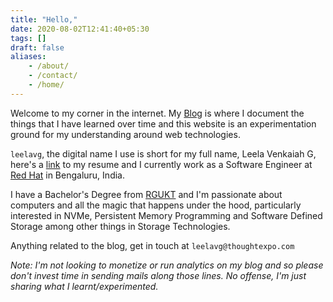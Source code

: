 ```yaml
---
title: "Hello,"
date: 2020-08-02T12:41:40+05:30
tags: []
draft: false
aliases:
    - /about/
    - /contact/
    - /home/
---
```


Welcome to my corner in the internet. My [Blog](/blog/) is where I document the things that I have learned over time and this website is an experimentation ground for my understanding around web technologies.

`leelavg`, the digital name I use is short for my full name, Leela Venkaiah G, here's a [link](https://docs.google.com/document/d/e/2PACX-1vR7r29USQJFBpTjw7aNPwCorb7uv_7YdfJ0m2LFdVIoQ4FnAu1FfDH0CVyfqpj_ofMLAYZloT1vQ_QF/pub) to my resume and I currently work as a Software Engineer at [Red Hat](https://www.redhat.com/) in Bengaluru, India.

I have a Bachelor's Degree from [RGUKT](https://rguktrkv.ac.in/) and I'm passionate about computers and all the magic that happens under the hood, particularly interested in NVMe, Persistent Memory Programming and Software Defined Storage among other things in Storage Technologies.

Anything related to the blog, get in touch at `leelavg@thoughtexpo.com`

_Note: I'm not looking to monetize or run analytics on my blog and so please don't invest time in sending mails along those lines. No offense, I'm just sharing what I learnt/experimented._
